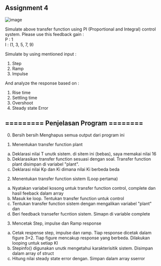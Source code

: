 ## **Assignment 4**

![image](https://user-images.githubusercontent.com/99254988/190119544-f57175c0-315f-4475-b612-c654b44d06e6.png)

Simulate above transfer function using PI (Proportional and Integral) control system. Please use this feedback gain :  
P : 1  
I : (1, 3, 5, 7, 9)  

Simulate by using mentioned input :
1. Step
2. Ramp
3. Impulse

And analyze the response based on :
1. Rise time
2. Settling time
3. Overshoot
4. Steady state Error

## ========= Penjelasan Program ========

0. Bersih bersih
  Menghapus semua output dari program ini 

1. Menentukan transfer function plant
  <ol type="a">
    <li>Deklarasi nilai T unutk sistem. di sitem ini (bebas), saya memakai nilai 16</li>
    <li>Deklarasikan transfer function sesuasi dengan soal. Transfer function plant disimpan di variabel "plant".</li>
    <li>Deklarasi nilai Kp dan Ki dimana nilai Ki berbeda beda</li>
  </ol>
  
2. Menentukan transfer function sistem (Loop pertama)
  <ol type="a">
    <li>Nyatakan variabel kosong untuk transfer function control, complete dan hasil feeback dalam array</li>
    <li>Masuk ke loop. Tentukan transfer function untuk control</li>
    <li>Tentukan transfer function sistem dengan mengalikan variabel "plant" dan </li>
    <li>Beri feedback transefer fucntion sistem. Simapn di variable complete</li>
  </ol>
  
3. Mencetak Step, impulse dan Ramp response
  <ol type="a">
    <li>Cetak respense step, impulse dan ramp. Tiap response dicetak dalam figure 3×2. Tiap figure mencakup response yang berbeda. Dilakukan looping untuk setiap KI</li>
    <li>Stepinfo() digunakan unutk mengetahui karakterisitik sistem. Disimpan dalam array of struct</li>
    <li>Hitung nilai steady state error dengan. Simpan dalam array sserror</li>
  </ol>
